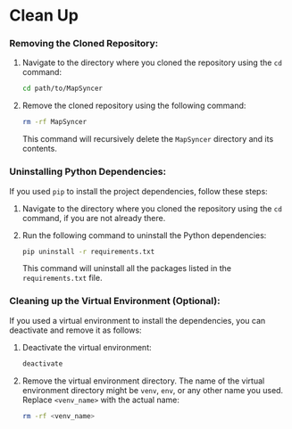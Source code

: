 # Clean Up

### Removing the Cloned Repository:

1. Navigate to the directory where you cloned the repository using the `cd` command:

    ```bash
    cd path/to/MapSyncer
    ```

2. Remove the cloned repository using the following command:

    ```bash
    rm -rf MapSyncer
    ```

    This command will recursively delete the `MapSyncer` directory and its contents.

### Uninstalling Python Dependencies:

If you used `pip` to install the project dependencies, follow these steps:

1. Navigate to the directory where you cloned the repository using the `cd` command, if you are not already there.

2. Run the following command to uninstall the Python dependencies:

    ```bash
    pip uninstall -r requirements.txt
    ```

    This command will uninstall all the packages listed in the `requirements.txt` file.

### Cleaning up the Virtual Environment (Optional):

If you used a virtual environment to install the dependencies, you can deactivate and remove it as follows:

1. Deactivate the virtual environment:

    ```bash
    deactivate
    ```

2. Remove the virtual environment directory. The name of the virtual environment directory might be `venv`, `env`, or any other name you used. Replace `<venv_name>` with the actual name:

    ```bash
    rm -rf <venv_name>
    ```